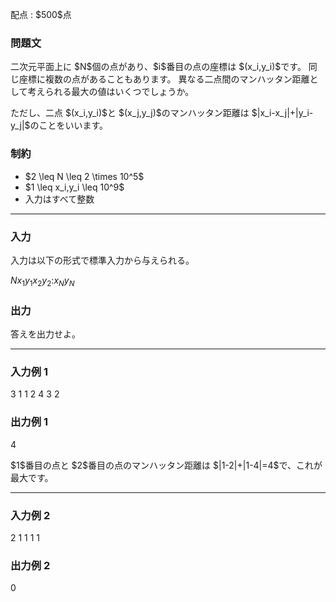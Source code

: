 
<div>

<span>

<span>

<p>
配点 : $500$点
</p>

<div>

<section>

### **問題文**

<p>
二次元平面上に $N$個の点があり、$i$番目の点の座標は $(x_i,y_i)$です。
同じ座標に複数の点があることもあります。
異なる二点間のマンハッタン距離として考えられる最大の値はいくつでしょうか。
</p>

<p>
ただし、二点 $(x_i,y_i)$と $(x_j,y_j)$のマンハッタン距離は $|x_i-x_j|+|y_i-y_j|$のことをいいます。
</p>

</section>

</div>

<div>

<section>

### **制約**

<ul>

<li>
$2 \leq N \leq 2 \times 10^5$
</li>

<li>
$1 \leq x_i,y_i \leq 10^9$
</li>

<li>
入力はすべて整数
</li>

</ul>

</section>

</div>

---

<div>

<div>

<section>

### **入力**

<p>
入力は以下の形式で標準入力から与えられる。
</p>

<div>

$N$$x_1$$y_1$$x_2$$y_2$$:$$x_N$$y_N$
</div>

</section>

</div>

<div>

<section>

### **出力**

<p>
答えを出力せよ。
</p>

</section>

</div>

</div>

---

<div>

<section>

### **入力例 1**

<div>

3
1 1
2 4
3 2

</div>

</section>

</div>

<div>

<section>

### **出力例 1**

<div>

4

</div>

<p>
$1$番目の点と $2$番目の点のマンハッタン距離は $|1-2|+|1-4|=4$で、これが最大です。
</p>

</section>

</div>

---

<div>

<section>

### **入力例 2**

<div>

2
1 1
1 1

</div>

</section>

</div>

<div>

<section>

### **出力例 2**

<div>

0

</div>

</section>

</div>

</span>

</span>

</div>
